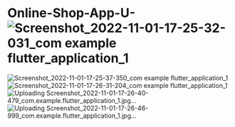 # Online-Shop-App-U-![Screenshot_2022-11-01-17-25-32-031_com example flutter_application_1](https://user-images.githubusercontent.com/98759759/199258153-2cd18dac-4b04-4064-94bc-215b73fa4add.jpg)
![Screenshot_2022-11-01-17-25-37-350_com example flutter_application_1](https://user-images.githubusercontent.com/98759759/199258169-e7acd036-3f4e-4548-9045-0aaf7da67e80.jpg)
![Screenshot_2022-11-01-17-26-31-204_com example flutter_application_1](https://user-images.githubusercontent.com/98759759/199258181-55cf055a-a54f-42d2-8b35-86ba924862c0.jpg)
![Uploading Screenshot_2022-11-01-17-26-40-479_com.example.flutter_application_1.jpg…]()
![Uploading Screenshot_2022-11-01-17-26-46-999_com.example.flutter_application_1.jpg…]()
